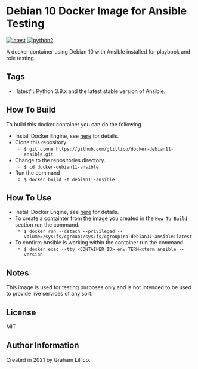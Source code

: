 # Debian 10 Docker Image for Ansible Testing

[![latest](https://github.com/glillico/docker-debian11-ansible/workflows/latest/badge.svg)](https://github.com/glillico/docker-debian11-ansible/actions?query=workflow%3Alatest) [![python2](https://github.com/glillico/docker-debian11-ansible/workflows/python2/badge.svg)](https://github.com/glillico/docker-debian11-ansible/actions?query=workflow%3Apython2)

A docker container using Debian 10 with Ansible installed for playbook and role testing.

## Tags

  - 'latest'  : Python 3.9.x and the latest stable version of Ansible.

## How To Build

To build this docker container you can do the following.

  - Install Docker Engine, see [here](https://docs.docker.com/engine/install/) for details.
  - Clone this repository.
    - `$ git clone https://github.com/glillico/docker-debian11-ansible.git`
  - Change to the repositories directory.
    - `$ cd docker-debian11-ansible`
  - Run the command
    - `$ docker build -t debian11-ansible .`

## How To Use

  - Install Docker Engine, see [here](https://docs.docker.com/engine/install/) for details.
  - To create a containter from the image you created in the `How To Build` section run the command.
    - `$ docker run --detach --privileged --volume=/sys/fs/cgroup:/sys/fs/cgroup:ro debian11-ansible:latest`
  - To confirm Ansible is working within the container run the command.
    - `$ docker exec --tty <CONTAINER ID> env TERM=xterm ansible --version`

## Notes

This image is used for testing purposes only and is not intended to be used to provide live services of any sort.

## License

MIT

## Author Information

Created in 2021 by Graham Lillico.
